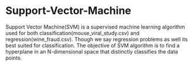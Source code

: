 # Support-Vector-Machine
Support Vector Machine(SVM) is a supervised machine learning algorithm used for both classification(mouse_viral_study.csv) and regression(wine_fraud.csv). Though we say regression problems as well its best suited for classification. The objective of SVM algorithm is to find a hyperplane in an N-dimensional space that distinctly classifies the data points.
